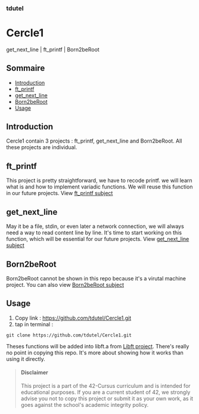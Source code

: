 ### tdutel
# Cercle1
get_next_line | ft_printf | Born2beRoot

## Sommaire

- [Introduction](#introduction)
- [ft_printf](#ftprintf)
- [get_next_line](#gnl)
- [Born2beRoot](#b2b)
- [Usage](#usage)

## Introduction <a name="introduction"></a>

Cercle1 contain 3 projects : ft_printf, get_next_line and Born2beRoot. All these projects are individual.

## ft_printf <a name="ftprintf"></a>

This project is pretty straightforward, we have to recode printf. we will learn what is and how to implement variadic functions. We will reuse this function in our future projects. View [ft_printf subject](https://github.com/tdutel/Cercle1/blob/main/ft_printf/en.subject.pdf)

## get_next_line <a name="gnl"></a>

May it be a file, stdin, or even later a network connection, we will always need a way to read content line by line. It's time to start working on this function, which will be essential for our future projects. View [get_next_line subject](https://github.com/tdutel/Cercle1/blob/main/get_next_line/en.subject.pdf)

## Born2beRoot <a name="b2b"></a>

Born2beRoot cannot be shown in this repo because it's a virutal machine project. You can also view [Born2beRoot subject](https://github.com/tdutel/Cercle1/blob/main/Born2beRoot/en.subject.pdf)

## Usage <a name="usage"></a>

1. Copy link : https://github.com/tdutel/Cercle1.git
2. tap in terminal :
```
git clone https://github.com/tdutel/Cercle1.git
```
Theses functions will be added into libft.a from [Libft project](https://github.com/tdutel/Cercle0). There's really no point in copying this repo. It's more about showing how it works than using it directly.

> #### Disclaimer
> This project is a part of the 42-Cursus curriculum and is intended for educational purposes. If you are a current student of 42, we strongly advise you not to copy this project or submit it as your own work, as it goes against the school's academic integrity policy.
